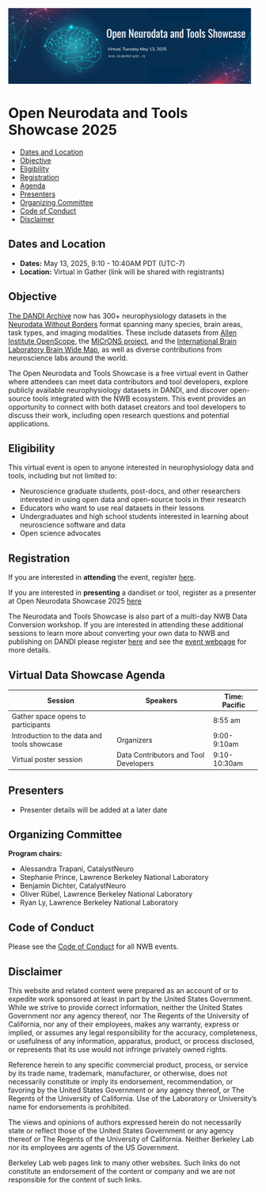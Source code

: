 <img alt="OpenNeuroDataShowcase banner" src="images/open_neurodata_showcase_banner.png">

# Open Neurodata and Tools Showcase 2025

* [Dates and Location](#dates-and-location)
* [Objective](#objective)
* [Eligibility](#eligibility)
* [Registration](#registration)
* [Agenda](#agenda)
* [Presenters](#presenters)
* [Organizing Committee](#organizing-committee)
* [Code of Conduct](#code-of-conduct)
* [Disclaimer](#disclaimer)

## Dates and Location

- **Dates:** May 13, 2025, 9:10 - 10:40AM PDT (UTC-7)
- **Location:** Virtual in Gather (link will be shared with registrants)

## Objective
[The DANDI Archive](http://dandiarchive.org) now has 300+ neurophysiology datasets in the 
[Neurodata Without Borders](http://nwb.org) format  spanning many species, brain  areas, task types, and imaging 
modalities. These include datasets from [Allen Institute OpenScope](https://dandiarchive.org/dandiset/search?search=openscope), the [MICrONS project](https://dandiarchive.org/dandiset/000402), and the 
[International Brain Laboratory Brain Wide Map](https://dandiarchive.org/dandiset/000409), as well as diverse contributions from neuroscience labs around the world.

The Open Neurodata and Tools Showcase is a free virtual event in Gather where attendees can meet data contributors and tool developers, explore publicly available neurophysiology datasets in DANDI, and discover open-source tools integrated with the NWB ecosystem. This event provides an opportunity to connect with both dataset creators and tool developers to discuss their work, including open research questions and potential applications.

## Eligibility

This virtual event is open to anyone interested in neurophysiology data and tools, including but not limited to:
* Neuroscience graduate students, post-docs, and other researchers interested in using open data and open-source tools in their research
* Educators who want to use real datasets in their lessons
* Undergraduates and high school students interested in learning about neuroscience software and data
* Open science advocates

## Registration

If you are interested in **attending** the event, register [here](https://forms.gle/rj8gYB92guBMcQZN7). 

If you are interested in **presenting** a dandiset or tool, register as a presenter at Open Neurodata Showcase 2025 [here](https://forms.gle/UQugCAUJqL4jabrR9)

The Neurodata and Tools Showcase is also part of a multi-day NWB Data Conversion workshop. If you are interested in attending these additional sessions to learn more about converting your own data to NWB and publishing on DANDI please register [here](https://forms.gle/5Sewge3qpozxnrATA) and see the [event webpage](../HCK22_2025_DataConversion_Remote/README.md) for more details.

## Virtual Data Showcase Agenda

| Session                                     | Speakers                              | Time: Pacific |
|---------------------------------------------|---------------------------------------|---------------|
| Gather space opens to participants          |                                       | 8:55 am       |
| Introduction to the data and tools showcase | Organizers                            | 9:00-9:10am   |
| Virtual poster session                      | Data Contributors and Tool Developers | 9:10-10:30am  |

## Presenters
* Presenter details will be added at a later date

## Organizing Committee

**Program chairs:**
* Alessandra Trapani, CatalystNeuro
* Stephanie Prince, Lawrence Berkeley National Laboratory
* Benjamin Dichter, CatalystNeuro
* Oliver Rübel, Lawrence Berkeley National Laboratory
* Ryan Ly, Lawrence Berkeley National Laboratory

## Code of Conduct

Please see the [Code of Conduct](https://neurodatawithoutborders.github.io/nwb_hackathons/code_of_conduct) for all NWB events.

## Disclaimer

This website and related content were prepared as an account of or to expedite work sponsored at least in part by 
the United States Government. While we strive to provide correct information, neither the United States Government 
nor any agency thereof, nor The Regents of the University of California, nor any of their employees, makes any 
warranty, express or implied, or assumes any legal responsibility for the accuracy, completeness, or usefulness of 
any information, apparatus, product, or process disclosed, or represents that its use would not infringe privately 
owned rights.

Reference herein to any specific commercial product, process, or service by its trade name, trademark, manufacturer, 
or otherwise, does not necessarily constitute or imply its endorsement, recommendation, or favoring by the United 
States Government or any agency thereof, or The Regents of the University of California.  Use of the Laboratory or 
University’s name for endorsements is prohibited.

The views and opinions of authors expressed herein do not necessarily state or reflect those of the United States 
Government or any agency thereof or The Regents of the University of California.  Neither Berkeley Lab nor its 
employees are agents of the US Government.

Berkeley Lab web pages link to many other websites.  Such links do not constitute an endorsement of the content or 
company and we are not responsible for the content of such links.

